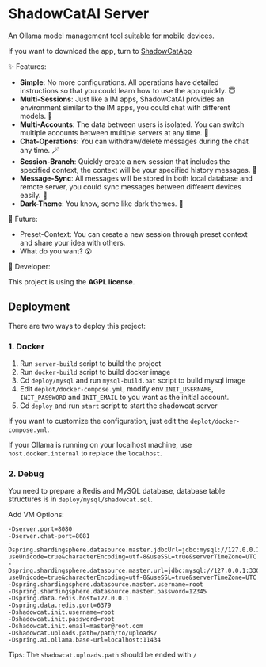 # ShadowCatAI Server

An Ollama model management tool suitable for mobile devices.

If you want to download the app, turn to [ShadowCatApp](https://github.com/LovelyCatEx/ShadowCatAiApp)

✨ Features:
+ **Simple**: No more configurations. All operations have detailed instructions so that you could learn how to use the app quickly. 😇
+ **Multi-Sessions**: Just like a IM apps, ShadowCatAI provides an environment similar to the IM apps, you could chat with different models. 📌
+ **Multi-Accounts**: The data between users is isolated. You can switch multiple accounts between multiple servers at any time. 🔗
+ **Chat-Operations**: You can withdraw/delete messages during the chat any time. 🪄
+ **Session-Branch**: Quickly create a new session that includes the specified context, the context will be your specified history messages. 🎲
+ **Message-Sync**: All messages will be stored in both local database and remote server, you could sync messages between different devices easily. 🍩
+ **Dark-Theme**: You know, some like dark themes. 🌙

🎯 Future:
+ Preset-Context: You can create a new session through preset context and share your idea with others.
+ What do you want? 😮

🎡 Developer:

This project is using the **AGPL license**.

## Deployment

There are two ways to deploy this project:

### 1. Docker

1. Run `server-build` script to build the project
2. Run `docker-build` script to build docker image
3. Cd `deploy/mysql` and run `mysql-build.bat` script to build mysql image
4. Edit `deplot/docker-compose.yml`, modify env `INIT_USERNAME`, `INIT_PASSWORD` and `INIT_EMAIL` to you want as the initial account.
5. Cd `deploy` and run `start` script to start the shadowcat server

If you want to customize the configuration, just edit the `deplot/docker-compose.yml`.

If your Ollama is running on your localhost machine, use `host.docker.internal` to replace the `localhost`.

### 2. Debug

You need to prepare a Redis and MySQL database, database table structures is in `deploy/mysql/shadowcat.sql`.

Add VM Options:

```
-Dserver.port=8080 
-Dserver.chat-port=8081 
-Dspring.shardingsphere.datasource.master.jdbcUrl=jdbc:mysql://127.0.0.1:3306/shadowcat?useUnicode=true&characterEncoding=utf-8&useSSL=true&serverTimeZone=UTC 
-Dspring.shardingsphere.datasource.master.url=jdbc:mysql://127.0.0.1:3306/shadowcat?useUnicode=true&characterEncoding=utf-8&useSSL=true&serverTimeZone=UTC 
-Dspring.shardingsphere.datasource.master.username=root 
-Dspring.shardingsphere.datasource.master.password=12345 
-Dspring.data.redis.host=127.0.0.1 
-Dspring.data.redis.port=6379 
-Dshadowcat.init.username=root 
-Dshadowcat.init.password=root 
-Dshadowcat.init.email=master@root.com 
-Dshadowcat.uploads.path=/path/to/uploads/
-Dspring.ai.ollama.base-url=localhost:11434
```

Tips: The `shadowcat.uploads.path` should be ended with `/`